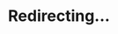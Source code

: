 ---
title: Redirecting...
layout: redirect
sitemap: false
permalink: /results/Canada
redirect_to: /results/CAN/
---